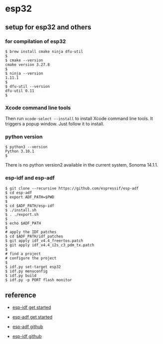 # esp32

## setup for esp32 and others

### for compilation of esp32

```
$ brew install cmake ninja dfu-util
$
$ cmake --version
cmake version 3.27.8
$
$ ninja --version
1.11.1
$
$ dfu-util --version
dfu-util 0.11
$
```

### Xcode command line tools

Then run ```xcode-select --install``` to install Xcode command line tools. It triggers a popup window. Just follow it to install.

### python version

```
$ python3 --version
Python 3.10.1
$
```

There is no python version2 available in the current system, Sonoma 14.1.1.

### esp-idf and esp-adf

```
$ git clone --recursive https://github.com/espressif/esp-adf
$ cd esp-adf
$ export ADF_PATH=$PWD
$
$ cd $ADF_PATH/esp-idf
$ ./install.sh
$ . ./export.sh
$
$ echo $ADF_PATH
$
# apply the IDF patches
$ cd $ADF_PATH/idf_patches
$ git apply idf_v4.4_freertos.patch 
$ git apply idf_v4.4_i2s_c3_pdm_tx.patch 
$
# find a project
# configure the project
$
$ idf.py set-target esp32
$ idf.py menuconfig
$ idf.py build
$ idf.py -p PORT flash monitor
```

## reference

* [esp-idf get started](https://docs.espressif.com/projects/esp-idf/en/latest/esp32/get-started/linux-macos-setup.html)

* [esp-adf get started](https://docs.espressif.com/projects/esp-adf/en/latest/get-started/index.html)

* [esp-adf github](https://github.com/espressif/esp-adf)

* [esp-idf github](https://github.com/espressif/esp-idf)

